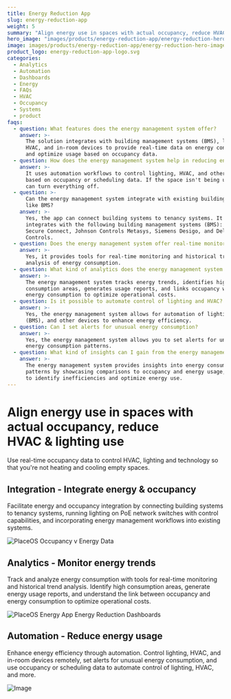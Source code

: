 ```yaml
---
title: Energy Reduction App
slug: energy-reduction-app
weight: 5
summary: "Align energy use in spaces with actual occupancy, reduce HVAC\_&\_lighting use"
hero_image: "images/products/energy-reduction-app/energy-reduction-hero-image-dark.webp"
image: images/products/energy-reduction-app/energy-reduction-hero-image-dark.webp
product_logo: energy-reduction-app-logo.svg
categories:
  - Analytics
  - Automation
  - Dashboards
  - Energy
  - FAQs
  - HVAC
  - Occupancy
  - Systems
  - product
faqs:
  - question: What features does the energy management system offer?
    answer: >-
      The solution integrates with building management systems (BMS), lighting,
      HVAC, and in-room devices to provide real-time data on energy consumption
      and optimize usage based on occupancy data.
  - question: How does the energy management system help in reducing energy usage?
    answer: >-
      It uses automation workflows to control lighting, HVAC, and other devices
      based on occupancy or scheduling data. If the space isn't being used, it
      can turn everything off.
  - question: >-
      Can the energy management system integrate with existing building systems
      like BMS?
    answer: >-
      Yes, the app can connect building systems to tenancy systems. It
      integrates with the following building management systems (BMS): BACnet
      Secure Connect, Johnson Controls Metasys, Siemens Desigo, and Delta
      Controls.
  - question: Does the energy management system offer real-time monitoring?
    answer: >-
      Yes, it provides tools for real-time monitoring and historical trend
      analysis of energy consumption.
  - question: What kind of analytics does the energy management system provide?
    answer: >-
      The energy management system tracks energy trends, identifies high
      consumption areas, generates usage reports, and links occupancy with
      energy consumption to optimize operational costs.
  - question: Is it possible to automate control of lighting and HVAC?
    answer: >-
      Yes, the energy management system allows for automation of lighting, HVAC
      (BMS), and other devices to enhance energy efficiency.
  - question: Can I set alerts for unusual energy consumption?
    answer: >-
      Yes, the energy management system allows you to set alerts for unusual
      energy consumption patterns.
  - question: What kind of insights can I gain from the energy management system?
    answer: >-
      The energy management system provides insights into energy consumption
      patterns by showcasing comparisons to occupancy and energy usage, helping
      to identify inefficiencies and optimize energy use.
---
```

# Align energy use in spaces with actual occupancy, reduce HVAC & lighting use
Use real-time occupancy data to control HVAC, lighting and technology so that you're not heating and cooling empty spaces.

## Integration - Integrate energy & occupancy
Facilitate energy and occupancy integration by connecting building systems to tenancy systems, running lighting on PoE network switches with control capabilities, and incorporating energy management workflows into existing systems.

![PlaceOS Occupancy v Energy Data](/images/products/energy-reduction-app/occupancy-v-energy-copy.webp)

## Analytics - Monitor energy trends
Track and analyze energy consumption with tools for real-time monitoring and historical trend analysis. Identify high consumption areas, generate energy usage reports, and understand the link between occupancy and energy consumption to optimize operational costs.

![PlaceOS Energy App Energy Reduction Dashboards](/images/products/energy-reduction-app/placeos-energy-reduction-app.webp)

## Automation - Reduce energy usage
Enhance energy efficiency through automation. Control lighting, HVAC, and in-room devices remotely, set alerts for unusual energy consumption, and use occupancy or scheduling data to automate control of lighting, HVAC, and more.

![Image](/images/products/energy-reduction-app/list-of-triggers.webp)


